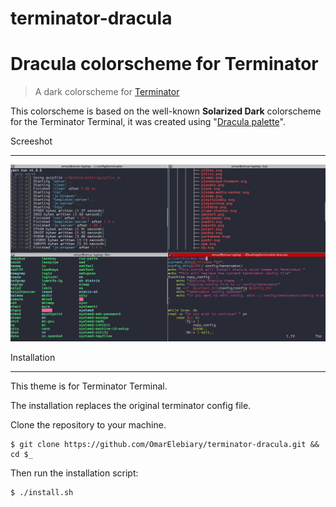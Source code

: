 # terminator-dracula
Dracula colorscheme for Terminator
===================================

> A dark colorscheme for [Terminator](http://www.tenshu.net/terminator/)

This colorscheme is based on the well-known __Solarized Dark__ colorscheme for the Terminator Terminal, it was created using "[Dracula palette](https://github.com/zenorocha/dracula-theme#color-palette)".

Screeshot
___________

![Screenshot](screenshot.png)

Installation
_________________

This theme is for Terminator Terminal.

The installation replaces the original terminator config file.

Clone the repository to your machine.

    $ git clone https://github.com/OmarElebiary/terminator-dracula.git && cd $_

Then run the installation script:

    $ ./install.sh

